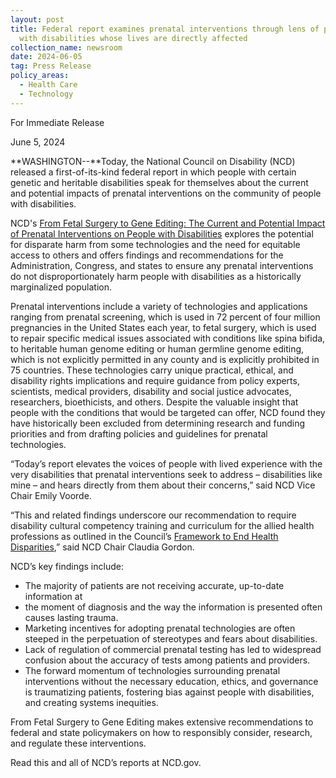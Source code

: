 ```yaml
---
layout: post
title: Federal report examines prenatal interventions through lens of people
  with disabilities whose lives are directly affected
collection_name: newsroom
date: 2024-06-05
tag: Press Release
policy_areas:
  - Health Care
  - Technology
---
```

For Immediate Release

June 5, 2024                                      

**WASHINGTON--**Today, the National Council on Disability (NCD) released a first-of-its-kind federal report in which people with certain genetic and heritable disabilities speak for themselves about the current and potential impacts of prenatal interventions on the community of people with disabilities.

NCD's [From Fetal Surgery to Gene Editing: The Current and Potential Impact of Prenatal Interventions on People with Disabilities](https://www.ncd.gov/report/from-fetal-surgery-to-gene-editing-the-current-and-potential-impact-of-prenatal-interventions-on-people-with-disabilities/) explores the potential for disparate harm from some technologies and the need for equitable access to others and offers findings and recommendations for the Administration, Congress, and states to ensure any prenatal interventions do not disproportionately harm people with disabilities as a historically marginalized population.

Prenatal interventions include a variety of technologies and applications ranging from prenatal screening, which is used in 72 percent of four million pregnancies in the United States each year, to fetal surgery, which is used to repair specific medical issues associated with conditions like spina bifida, to heritable human genome editing or human germline genome editing, which is not explicitly permitted in any county and is explicitly prohibited in 75 countries. These technologies carry unique practical, ethical, and disability rights implications and require guidance from policy experts, scientists, medical providers, disability and social justice advocates, researchers, bioethicists, and others. Despite the valuable insight that people with the conditions that would be targeted can offer, NCD found they have historically been excluded from determining research and funding priorities and from drafting policies and guidelines for prenatal technologies.

“Today’s report elevates the voices of people with lived experience with the very disabilities that prenatal interventions seek to address – disabilities like mine – and hears directly from them about their concerns,” said NCD Vice Chair Emily Voorde.

“This and related findings underscore our recommendation to require disability cultural competency training and curriculum for the allied health professions as outlined in the Council’s [Framework to End Health Disparities](https://www.ncd.gov/report/framework-to-end-health-disparities-of-people-with-disabilities/),” said NCD Chair Claudia Gordon.

NCD’s key findings include: 

* The majority of patients are not receiving accurate, up-to-date information at
* the moment of diagnosis and the way the information is presented often causes lasting trauma.
* Marketing incentives for adopting prenatal technologies are often steeped in the perpetuation of stereotypes and fears about disabilities.
* Lack of regulation of commercial prenatal testing has led to widespread confusion about the accuracy of tests among patients and providers.
* The forward momentum of technologies surrounding prenatal interventions without the necessary education, ethics, and governance is traumatizing patients, fostering bias against people with disabilities, and creating systems inequities. 

From Fetal Surgery to Gene Editing makes extensive recommendations to federal and state policymakers on how to responsibly consider, research, and regulate these interventions.   

Read this and all of NCD’s reports at NCD.gov.
